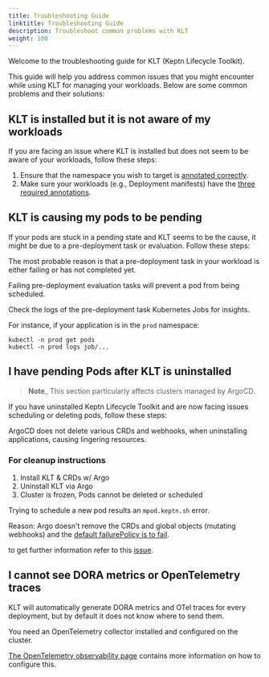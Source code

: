 ```yaml
---
title: Troubleshooting Guide
linktitle: Troubleshooting Guide
description: Troubleshoot common problems with KLT
weight: 100
---
```


Welcome to the troubleshooting guide for KLT (Keptn Lifecycle Toolkit).

This guide will help you address common issues that you might encounter while using KLT
for managing your workloads.
Below are some common problems and their solutions:

## KLT is installed but it is not aware of my workloads

If you are facing an issue where KLT is installed but does not seem to be aware of your workloads, follow these steps:

1. Ensure that the namespace you wish to target is [annotated correctly](https://lifecycle.keptn.sh/docs/install/install/#enable-klt-for-your-cluster).
2. Make sure your workloads (e.g., Deployment manifests) have the [three required annotations](https://lifecycle.keptn.sh/docs/implementing/integrate/#annotate-workloads).

## KLT is causing my pods to be pending

If your pods are stuck in a pending state and KLT seems to be the cause, it might be due
to a pre-deployment task or evaluation.
Follow these steps:

The most probable reason is that a pre-deployment task in your workload is either failing or has not completed yet.

Failing pre-deployment evaluation tasks will prevent a pod from being scheduled.

Check the logs of the pre-deployment task Kubernetes Jobs for insights.

For instance, if
your application is in the `prod` namespace:

```shell
kubectl -n prod get pods
kubectl -n prod logs job/...
```

## I have pending Pods after KLT is uninstalled

> **Note**_ This section particularly affects clusters managed by ArgoCD.

If you have uninstalled Keptn Lifecycle Toolkit and are now facing issues scheduling or deleting pods, follow these steps:

ArgoCD does not delete various CRDs and webhooks, when uninstalling applications, causing lingering resources.

### For cleanup instructions

1. Install KLT & CRDs w/ Argo
2. Uninstall KLT via Argo
3. Cluster is frozen, Pods cannot be deleted or scheduled

Trying to schedule a new pod results an `mpod.keptn.sh` error.

Reason: Argo doesn't remove the CRDs and global objects (mutating webhooks) and the
[default failurePolicy is to fail](https://github.com/keptn/lifecycle-toolkit/blob/650ecba95624ed3dc2bd61bf1f86578f450223a5/operator/config/webhook/manifests.yaml#L17).

to get further information refer to this [issue](https://github.com/keptn/lifecycle-toolkit/issues/1828).

## I cannot see DORA metrics or OpenTelemetry traces

KLT will automatically generate DORA metrics and OTel traces for every deployment, but
by default it does not know where to send them.

You need an OpenTelemetry collector
installed and configured on the cluster.

[The OpenTelemetry observability page](https://lifecycle.keptn.sh/docs/implementing/otel/)
contains more information on how to configure this.
